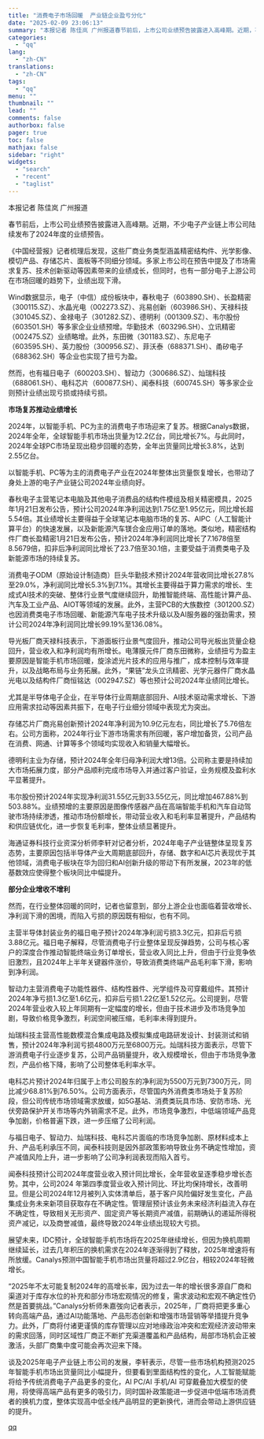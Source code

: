 ```yaml
---
title: "消费电子市场回暖  产业链企业盈亏分化"
date: "2025-02-09 23:06:13"
summary: "本报记者 陈佳岚 广州报道春节前后，上市公司业绩预告披露进入高峰期。近期，不少电子产业链上市公司陆续..."
categories:
  - "qq"
lang:
  - "zh-CN"
translations:
  - "zh-CN"
tags:
  - "qq"
menu: ""
thumbnail: ""
lead: ""
comments: false
authorbox: false
pager: true
toc: false
mathjax: false
sidebar: "right"
widgets:
  - "search"
  - "recent"
  - "taglist"
---
```


本报记者 陈佳岚 广州报道

春节前后，上市公司业绩预告披露进入高峰期。近期，不少电子产业链上市公司陆续发布了2024年度的业绩预告。

《中国经营报》记者梳理后发现，这些厂商业务类型涵盖精密结构件、光学影像、模切产品、存储芯片、面板等不同细分领域。多家上市公司在预告中提及了市场需求复苏、技术创新驱动等因素带来的业绩成长，但同时，也有一部分电子上游公司在市场回暖的趋势下，业绩出现下滑。

Wind数据显示，电子（中信）成份板块中，春秋电子（603890.SH）、长盈精密（300115.SZ）、水晶光电（002273.SZ）、兆易创新（603986.SH）、天禄科技（301045.SZ）、金禄电子（301282.SZ）、德明利（001309.SZ）、韦尔股份（603501.SH）等多家企业业绩预增。华勤技术（603296.SH）、立讯精密（002475.SZ）业绩略增。此外，东田微（301183.SZ）、东尼电子（603595.SH）、英力股份（300956.SZ）、菲沃泰（688371.SH）、甬矽电子（688362.SH）等企业也实现了扭亏为盈。

然而，也有福日电子（600203.SH）、智动力（300686.SZ）、灿瑞科技（688061.SH）、电科芯片（600877.SH）、闻泰科技（600745.SH）等多家企业则预计业绩出现亏损或持续亏损。

**市场复苏推动业绩增长**

2024年，以智能手机、PC为主的消费电子市场迎来了复苏。根据Canalys数据，2024年全年，全球智能手机市场出货量为12.2亿台，同比增长7%。与此同时，2024年全球PC市场呈现出稳步回暖的态势，全年出货量同比增长3.8%，达到2.55亿台。

以智能手机、PC等为主的消费电子产业在2024年整体出货量恢复增长，也带动了身处上游的电子产业链公司2024年业绩向好。

春秋电子主营笔记本电脑及其他电子消费品的结构件模组及相关精密模具，2025年1月21日发布公告，预计公司2024年净利润达到1.75亿至1.95亿元，同比增长超5.54倍。其业绩增长主要得益于全球笔记本电脑市场的复苏、AIPC（人工智能计算平台）的快速发展，以及新能源汽车镁合金应用订单的落地。类似地，精密结构件厂商长盈精密1月21日发布公告，预计2024年净利润同比增长了7.1678倍至8.5679倍，扣非后净利润同比增长了23.7倍至30.1倍，主要受益于消费类电子及新能源市场的持续复苏。

消费电子ODM（原始设计制造商）巨头华勤技术预计2024年营收同比增长27.8%至29.0%，净利润同比增长5.3%到7.1%。其增长主要得益于算力需求的增长、生成式AI技术的突破、整体行业景气度继续回升，助推智能终端、高性能计算产品、汽车及工业产品、AIOT等领域的发展。此外，主营PCB的大族数控（301200.SZ）也因消费类电子市场回暖、新能源汽车电子技术升级以及AI服务器的强劲需求，预计公司2024年净利润同比增长99.19%至136.08%。

导光板厂商天禄科技表示，下游面板行业景气度回升，推动公司导光板出货量企稳回升，营业收入和净利润均有所增长。电薄膜元件厂商东田微称，业绩扭亏为盈主要原因是智能手机市场回暖，旋涂滤光片技术的应用与推广，成本控制与效率提升，以及战略布局与业务拓展。此外，“果链”龙头立讯精密、光学元器件厂商水晶光电以及结构件厂商恒铭达（002947.SZ）等也预计公司2024年业绩同比增长。

尤其是半导体电子企业，在半导体行业周期底部回升、AI技术驱动需求增长、下游应用需求拉动等因素共振下，在电子行业细分领域中表现尤为突出。

存储芯片厂商兆易创新预计2024年净利润为10.9亿元左右，同比增长了5.76倍左右。公司方面称，2024年行业下游市场需求有所回暖，客户增加备货，公司产品在消费、网通、计算等多个领域均实现收入和销量大幅增长。

德明利主业为存储，预计2024年全年归母净利润大增13倍。公司称主要是持续加大市场拓展力度，部分产品顺利完成市场导入并通过客户验证，业务规模及盈利水平显著提升。

韦尔股份预计2024年实现净利润31.55亿元到33.55亿元，同比增加467.88%到503.88%。业绩预增的主要原因是图像传感器产品在高端智能手机和汽车自动驾驶市场持续渗透，推动市场份额增长，带动营业收入和毛利率显著提升，产品结构和供应链优化，进一步恢复毛利率，整体业绩显著提升。

海通证券科技行业资深分析师李轩对记者分析，2024年电子产业链整体呈现复苏态势，主要原因包括半导体产业大周期底部回升，存储、数字和AI芯片表现优于其他领域，消费电子板块在华为回归和AI创新升级的带动下有所发展，2023年的低基数效应使得整个板块同比中幅提升。

**部分企业增收不增利**

然而，在行业整体回暖的同时，记者也留意到，部分上游企业也面临着营收增长、净利润下滑的困境，而陷入亏损的原因既有相似，也有不同。

主营半导体封装业务的福日电子预计2024年净利润亏损3.3亿元，扣非后亏损3.88亿元。福日电子解释，尽管消费电子行业整体呈现反弹趋势，公司与核心客户的深度合作推动智能终端业务订单增长，营业收入同比上升，但由于行业竞争依旧激烈，且2024年上半年关键器件涨价，导致消费类终端产品毛利率下滑，影响到净利润。

智动力主营消费电子功能性器件、结构性器件、光学组件及可穿戴组件。其预计2024年净亏损1.3亿至1.6亿元，扣非后亏损1.22亿至1.52亿元。公司提到，尽管2024年营业收入较上年同期有一定幅度的增长，但由于技术进步及市场竞争加剧，导致价格竞争激烈，利润空间被压缩，毛利率未得到提升。

灿瑞科技主营高性能数模混合集成电路及模拟集成电路研发设计、封装测试和销售，预计2024年净利润亏损4800万元至6800万元。灿瑞科技方面表示，尽管下游消费电子行业逐步复苏，公司产品销量提升，收入规模增长，但由于市场竞争激烈，产品价格下降，影响了公司整体毛利率水平。

电科芯片预计2024年归属于上市公司股东的净利润为5500万元到7300万元，同比减少68.81%到76.50%。公司方面表示，尽管国内外消费类市场处于复苏阶段，但公司传统市场领域需求放缓，如5G基站、消费类玩具市场、安防市场、光伏旁路保护开关市场等内外销需求不足。此外，市场竞争激烈，中低端领域产品竞争加剧，价格普遍下跌，进一步压缩了公司利润。

与福日电子、智动力、灿瑞科技、电科芯片面临的市场竞争加剧、原材料成本上升、产品毛利承压不同，闻泰科技则是因外部政策影响导致业务不确定性增加，资产减值风险上升，进一步影响了公司净利润表现而陷入首亏。

闻泰科技预计公司2024年度营业收入预计同比增长，全年营收呈逐季稳步增长态势。其中，公司2024 年第四季度营业收入预计同比、环比均保持增长，改善明显。但是公司2024年12月被列入实体清单后，基于客户风险偏好发生变化，产品集成业务未来新项目获取存在不确定性。管理层预计该业务未来经济利益流入存在不确定性，导致相关无形资产、固定资产等长期资产减值，前期确认的递延所得税资产减记，以及商誉减值，最终导致2024年业绩出现较大亏损。

展望未来，IDC预计，全球智能手机市场将在2025年继续增长，但因为换机周期继续延长，过去几年积压的换机需求在2024年逐渐得到了释放，2025年增速将有所放缓。Canalys预测中国智能手机市场出货量将超过2.9亿台，相较2024年轻微增长。

“2025年不太可能复制2024年的高增长率，因为过去一年的增长很多源自厂商和渠道对于库存水位的补充和部分市场宏观情况的修复，需求波动和宏观不确定性仍然是首要挑战。”Canalys分析师朱嘉弢向记者表示，2025年，厂商将把更多重心转向高端产品，通过AI功能落地、产品形态创新和增强市场营销等举措提升竞争力。此外，厂商将付诸更谨慎的库存管理以应对地缘政治冲突和宏观经济波动带来的需求回落，同时区域性厂商正不断扩充渠道覆盖和产品结构，局部市场机会正被激活，头部厂商集中度可能会再次迎来下降。

谈及2025年电子产业链上市公司的发展，李轩表示，尽管一些市场机构预测2025年智能手机市场出货量同比小幅提升，但要看到里面结构性的变化，人工智能赋能将给予传统消费电子产品更多的变化，AI PC/AI 手机/AI 可穿戴叠加大模型的使用，将使得高端产品有更多的吸引力，同时国补政策能进一步促进中低端市场消费者的换机力度，整体实现高中低全线产品明显的更新换代，进而会带动上游供应链的提升。

[qq](https://new.qq.com/rain/a/20250209A06HJD00)
